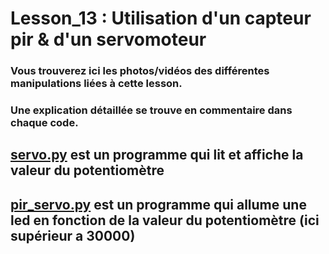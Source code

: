 # Lesson_13 : Utilisation d'un capteur pir & d'un servomoteur

### Vous trouverez ici les photos/vidéos des différentes manipulations liées à cette lesson.

### Une explication détaillée se trouve en commentaire dans chaque code.

## [servo.py](servo.py) est un programme qui lit et affiche la valeur du potentiomètre



## [pir_servo.py](pir_servo.py) est un programme qui allume une led en fonction de la valeur du potentiomètre (ici supérieur a 30000)
